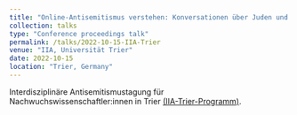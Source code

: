 ```yaml
---
title: "Online-Antisemitismus verstehen: Konversationen über Juden und Covid-19 in deutschsprachigen Fringe-Communities auf Telegram."
collection: talks 
type: "Conference proceedings talk"
permalink: /talks/2022-10-15-IIA-Trier
venue: "IIA, Universität Trier"
date: 2022-10-15
location: "Trier, Germany"
---
```


Interdisziplinäre Antisemitismustagung für Nachwuchswissenschaftler:innen in Trier [(IIA-Trier-Programm)](https://www.uni-trier.de/universitaet/fachbereiche-faecher/fachbereich-iii/faecher/geschichte/studium-und-lehre/initiative-interdisziplinaere-antisemitismusforschung/projekte-1-1-2).
